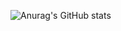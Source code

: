 ![Anurag's GitHub stats](https://github-readme-stats.vercel.app/api?username=jbrunomf&show_icons=true&theme=dark)



